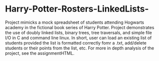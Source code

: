 # Harry-Potter-Rosters-LinkedLists-
Project mimicks a mock spreadsheet of students attending Hogwarts academy in the fictional book series of Harry Potter. Project demonstrates the use of doubly linked lists, binary trees, tree traversals, and simple file I/O in C and command line linux. In short, user can load an existing list of students provided the list is formatted correctly fomr a .txt, add/delete students or their points from the list, etc. For more in depth analysis of the project, see the assignmentHTML.

